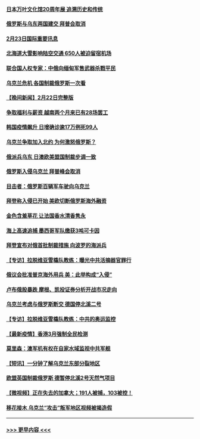 #### [日本万叶文化馆20周年展 追溯历史和传统](../pages/prog202/a103355366.md?t=02231950) 
#### [俄罗斯与乌东两国建交 拜普会取消](../pages/prog202/a103355320.md?t=02231950) 
#### [2月23日国际重要讯息](../pages/prog202/a103355318.md?t=02231950) 
#### [北海道大雪影响陆空交通 650人被迫留宿机场](../pages/prog202/a103355229.md?t=02231950) 
#### [联合国人权专家：中俄向缅甸军售武器杀戮平民](../pages/prog202/a103355205.md?t=02231950) 
#### [乌克兰危机 各国制裁俄罗斯一次看](../pages/prog202/a103355157.md?t=02231950) 
#### [【晚间新闻】2月22日完整版](../pages/prog202/a103355048.md?t=02231950) 
#### [争取福利与薪资 越南两个月来已有28场罢工](../pages/prog202/a103355143.md?t=02231950) 
#### [韩国疫情飙升 日增确诊逾17万例死99人](../pages/prog202/a103355141.md?t=02231950) 
#### [乌克兰争取加入北约 为何激怒俄罗斯？](../pages/prog202/a103355123.md?t=02231950) 
#### [俄派兵乌东 日澳欧美盟国制裁步调一致](../pages/prog202/a103354884.md?t=02231950) 
#### [俄罗斯入侵乌克兰 拜普峰会取消](../pages/prog202/a103355077.md?t=02231950) 
#### [目击者：俄罗斯百辆军车驶向乌克兰](../pages/prog202/a103355021.md?t=02231950) 
#### [拜登称入侵已开始 美欧切断俄罗斯海外融资](../pages/prog202/a103354958.md?t=02231950) 
#### [金色含羞草花 让法国香水清香隽永](../pages/prog202/a103354836.md?t=02231950) 
#### [海上高速追捕 墨西哥军队缴获3吨可卡因](../pages/prog202/a103354780.md?t=02231950) 
#### [拜登宣布对俄首批制裁措施 向波罗的海派兵](../pages/prog202/a103354732.md?t=02231950) 
#### [【专访】拉脱维亚雪橇队教练：曝光中共活摘器官罪行](../pages/prog202/a103354772.md?t=02231950) 
#### [俄议会批准普京海外用兵 美：此举构成“入侵”](../pages/prog202/a103354715.md?t=02231950) 
#### [卢布俄股暴跌 摩根、凯投证券分析开战市况走向](../pages/prog202/a103354521.md?t=02231950) 
#### [乌克兰考虑与俄罗斯断交 德国停北溪二号](../pages/prog202/a103354679.md?t=02231950) 
#### [【专访】拉脱维亚雪橇队教练：中共的奥运监控](../pages/prog202/a103354641.md?t=02231950) 
#### [【最新疫情】香港3月强制全民检测](../pages/prog202/a103354652.md?t=02231950) 
#### [莫里森：澳军机有权在自家水域监视中共军舰](../pages/prog202/a103354561.md?t=02231950) 
#### [【短讯】一分钟了解乌克兰东部分裂地区](../pages/prog202/a103354557.md?t=02231950) 
#### [欧盟英国制裁俄罗斯 德暂停北溪2号天然气项目](../pages/prog202/a103354466.md?t=02231950) 
#### [【微视频】正在失去的加拿大；191人被捕，103被控！](../pages/prog202/a103354469.md?t=02231950) 
#### [移花接木 乌克兰“攻击”叛军地区视频被揭造假](../pages/prog202/a103354401.md?t=02231950) 

----
#### [ >>> 更早内容 <<< ](../indexes/prog202-earlier.md)
